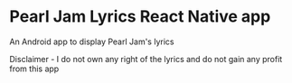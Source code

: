 # Pearl Jam Lyrics React Native app
An Android app to display Pearl Jam's lyrics

Disclaimer - I do not own any right of the lyrics and do not gain any profit from this app
